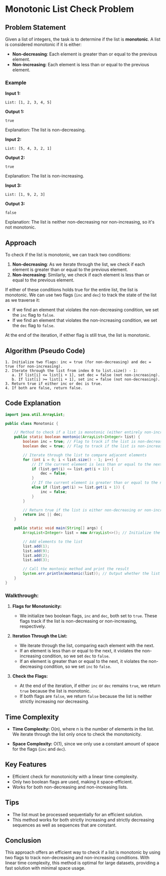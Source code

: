 # Monotonic List Check Problem

## Problem Statement

Given a list of integers, the task is to determine if the list is **monotonic**. A list is considered monotonic if it is either:
- **Non-decreasing**: Each element is greater than or equal to the previous element.
- **Non-increasing**: Each element is less than or equal to the previous element.

### Example

**Input 1:**

```
List: [1, 2, 3, 4, 5]
```

**Output 1:**

```
true
```

Explanation: The list is non-decreasing.

**Input 2:**

```
List: [5, 4, 3, 2, 1]
```

**Output 2:**

```
true
```

Explanation: The list is non-increasing.

**Input 3:**

```
List: [1, 9, 2, 3]
```

**Output 3:**

```
false
```

Explanation: The list is neither non-decreasing nor non-increasing, so it's not monotonic.

## Approach

To check if the list is monotonic, we can track two conditions:
1. **Non-decreasing**: As we iterate through the list, we check if each element is greater than or equal to the previous element.
2. **Non-increasing**: Similarly, we check if each element is less than or equal to the previous element.

If either of these conditions holds true for the entire list, the list is monotonic. We can use two flags (`inc` and `dec`) to track the state of the list as we traverse it:
- If we find an element that violates the non-decreasing condition, we set the `inc` flag to `false`.
- If we find an element that violates the non-increasing condition, we set the `dec` flag to `false`.

At the end of the iteration, if either flag is still true, the list is monotonic.

## Algorithm (Pseudo Code)

```
1. Initialize two flags: inc = true (for non-decreasing) and dec = true (for non-increasing).
2. Iterate through the list from index 0 to list.size() - 1:
   a. If list[i] <= list[i + 1], set dec = false (not non-increasing).
   b. If list[i] >= list[i + 1], set inc = false (not non-decreasing).
3. Return true if either inc or dec is true.
4. If both are false, return false.
```

## Code Explanation

```java
import java.util.ArrayList;

public class Monotonic {

    // Method to check if a list is monotonic (either entirely non-increasing or non-decreasing)
    public static boolean montonic(ArrayList<Integer> list) {
        boolean inc = true; // Flag to track if the list is non-decreasing
        boolean dec = true; // Flag to track if the list is non-increasing

        // Iterate through the list to compare adjacent elements
        for (int i = 0; i < list.size() - 1; i++) {
            // If the current element is less than or equal to the next, it's not strictly decreasing
            if (list.get(i) <= list.get(i + 1)) {
                dec = false;
            } 
            // If the current element is greater than or equal to the next, it's not strictly increasing
            else if (list.get(i) >= list.get(i + 1)) {
                inc = false;
            }
        }

        // Return true if the list is either non-decreasing or non-increasing
        return inc || dec;
    }

    public static void main(String[] args) {
        ArrayList<Integer> list = new ArrayList<>(); // Initialize the input list

        // Add elements to the list
        list.add(1);
        list.add(9);
        list.add(2);
        list.add(3);

        // Call the montonic method and print the result
        System.err.println(montonic(list)); // Output whether the list is monotonic
    }
}
```

### Walkthrough:

1. **Flags for Monotonicity:**
   - We initialize two boolean flags, `inc` and `dec`, both set to `true`. These flags track if the list is non-decreasing or non-increasing, respectively.

2. **Iteration Through the List:**
   - We iterate through the list, comparing each element with the next.
   - If an element is less than or equal to the next, it violates the non-increasing condition, so we set `dec` to `false`.
   - If an element is greater than or equal to the next, it violates the non-decreasing condition, so we set `inc` to `false`.

3. **Check the Flags:**
   - At the end of the iteration, if either `inc` or `dec` remains `true`, we return `true` because the list is monotonic.
   - If both flags are `false`, we return `false` because the list is neither strictly increasing nor decreasing.

## Time Complexity

- **Time Complexity:** O(n), where n is the number of elements in the list. We iterate through the list only once to check the monotonicity.
  
- **Space Complexity:** O(1), since we only use a constant amount of space for the flags (`inc` and `dec`).

## Key Features

- Efficient check for monotonicity with a linear time complexity.
- Only two boolean flags are used, making it space-efficient.
- Works for both non-decreasing and non-increasing lists.

## Tips

- The list must be processed sequentially for an efficient solution.
- This method works for both strictly increasing and strictly decreasing sequences as well as sequences that are constant.

## Conclusion

This approach offers an efficient way to check if a list is monotonic by using two flags to track non-decreasing and non-increasing conditions. With linear time complexity, this method is optimal for large datasets, providing a fast solution with minimal space usage.